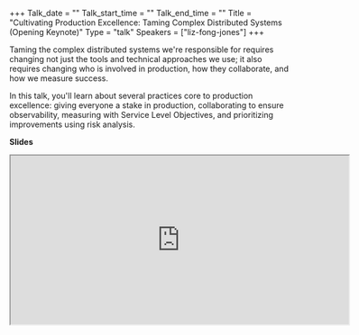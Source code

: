 +++
Talk_date = ""
Talk_start_time = ""
Talk_end_time = ""
Title = "Cultivating Production Excellence: Taming Complex Distributed Systems (Opening Keynote)"
Type = "talk"
Speakers = ["liz-fong-jones"]
+++

Taming the complex distributed systems we're responsible for requires changing not just the tools and technical approaches we use; it also requires changing who is involved in production, how they collaborate, and how we measure success.

In this talk, you'll learn about several practices core to production excellence: giving everyone a stake in production, collaborating to ensure observability, measuring with Service Level Objectives, and prioritizing improvements using risk analysis.

<b>Slides</b>
<br>
<iframe src="https://docs.google.com/file/d/19c8yeYM9wOJYjk83zd7ZLHmj55wKXJVA/preview" title="Liz Fong-Jones" width="600" height="300">
  <p>Your browser does not support iframes; please see https://drive.google.com/file/d/19c8yeYM9wOJYjk83zd7ZLHmj55wKXJVA/view for the slides.</p>
</iframe>
